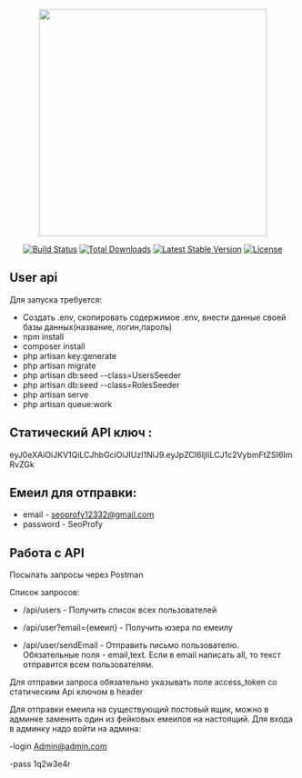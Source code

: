 <p align="center"><a href="https://laravel.com" target="_blank"><img src="https://raw.githubusercontent.com/laravel/art/master/logo-lockup/5%20SVG/2%20CMYK/1%20Full%20Color/laravel-logolockup-cmyk-red.svg" width="400"></a></p>

<p align="center">
<a href="https://travis-ci.org/laravel/framework"><img src="https://travis-ci.org/laravel/framework.svg" alt="Build Status"></a>
<a href="https://packagist.org/packages/laravel/framework"><img src="https://img.shields.io/packagist/dt/laravel/framework" alt="Total Downloads"></a>
<a href="https://packagist.org/packages/laravel/framework"><img src="https://img.shields.io/packagist/v/laravel/framework" alt="Latest Stable Version"></a>
<a href="https://packagist.org/packages/laravel/framework"><img src="https://img.shields.io/packagist/l/laravel/framework" alt="License"></a>
</p>

## User api

Для запуска требуется:

- Создать .env, скопировать содержимое .env, внести данные своей базы данных(название, логин,пароль)
- npm install
- composer install
- php artisan key:generate
- php artisan migrate
- php artisan db:seed --class=UsersSeeder
- php artisan db:seed --class=RolesSeeder
- php artisan serve
- php artisan queue:work


## Статический API ключ : 
eyJ0eXAiOiJKV1QiLCJhbGciOiJIUzI1NiJ9.eyJpZCI6IjIiLCJ1c2VybmFtZSI6ImRvZGk

## Емеил для отправки:
- email - seoprofy12332@gmail.com
- password - SeoProfy

## Работа с API

Посылать запросы через Postman

Список запросов:

- /api/users - Получить список всех пользователей

- /api/user?email={емеил} - Получить юзера по емеилу

- /api/user/sendEmail - Отправить письмо пользователю.
Обязательные поля - email,text. Если в email написать all, то текст отправится всем пользователям.

Для отправки запроса обязательно указывать поле access_token со статическим Api ключом  в header

Для отправки емеила на существующий постовый ящик, можно в админке заменить один из фейковых емеилов на настоящий. 
Для входа в админку надо войти на админа:

-login Admin@admin.com

-pass 1q2w3e4r 





